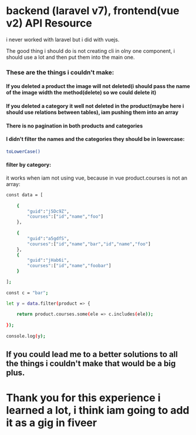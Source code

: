 # backend (laravel v7), frontend(vue v2) API Resource

i never worked with laravel but i did with vuejs.

The good thing i should do is not creating cli in olny one component, i should use a lot and then put them into the main one.  

### These are the things i couldn't make:

#### If you deleted a product the image will not deleted(i should pass the name of the image width the method(delete) so we could delete it)

#### If you deleted a category it well not deleted in the product(maybe here i should use relations between tables), iam pushing them into an array

#### There is no pagination in both products and categories

#### I didn't filter the names and the categories they should be in lowercase:

```bash
toLowerCase()
```

#### filter by category:

it works when iam not using vue, because in vue product.courses is not an array:

```bash
const data = [
    
    {
        "guid":"j5Dc9Z",
        "courses":["id","name","foo"]
    },
    
    {
        "guid":"a5gdfS",
        "courses":["id","name","bar","id","name","foo"]
    },
    {
        "guid":"jHab6i",
        "courses":["id","name","foobar"]
    }

];
    
const c = "bar";

let y = data.filter(product => {
   
    return product.courses.some(ele => c.includes(ele));
    
});
    
console.log(y);

```
## If you could lead me to a better solutions to all the things i couldn't make that would be a big plus.

# Thank you for this experience i learned a lot, i think iam going to add it as a gig in fiveer
